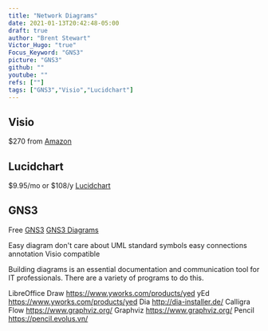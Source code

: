 ```yaml
---
title: "Network Diagrams"
date: 2021-01-13T20:42:48-05:00
draft: true
author: "Brent Stewart"
Victor_Hugo: "true"
Focus_Keyword: "GNS3"
picture: "GNS3"
github: ""
youtube: ""
refs: [""]
tags: ["GNS3","Visio","Lucidchart"]
---
```


## Visio
$270 from [Amazon](https://www.amazon.com/Microsoft-D86-05555-Visio-Standard-2016/dp/B012F7PC3U/ref=sr_1_3?dchild=1&keywords=visio&qid=1610591015&sr=8-3c)


## Lucidchart
$9.95/mo or $108/y [Lucidchart](https://lucidchart.com)

## GNS3
Free [GNS3](https://gns3.org)
[GNS3 Diagrams](/210113_GNS3_Diagrams)

  Easy diagram
  don't care about UML
  standard symbols
  easy connections
  annotation
  Visio compatible

Building diagrams is an essential documentation and communication tool for IT professionals.  There are a variety of programs to do this. 

LibreOffice Draw  https://www.yworks.com/products/yed
yEd  https://www.yworks.com/products/yed
Dia  http://dia-installer.de/
Calligra Flow  https://www.graphviz.org/
Graphviz https://www.graphviz.org/
Pencil https://pencil.evolus.vn/
